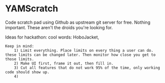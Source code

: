 YAMScratch
==========

Code scratch pad using Github as upstream git server for free. Nothing important. These aren't the droids you're looking for.


Ideas for hackathon:
	cool words: HoboJacket,

	Keep in mind:
		1) Limit everything. Place limits on every thing a user can do. these limits can be changed later. Then monitor how close you get to those limits.
		2) Make UI first, frame it out, then fill in.
		3) Cut all features that do not work 95% of the time, only working code should show up.
		4) 
